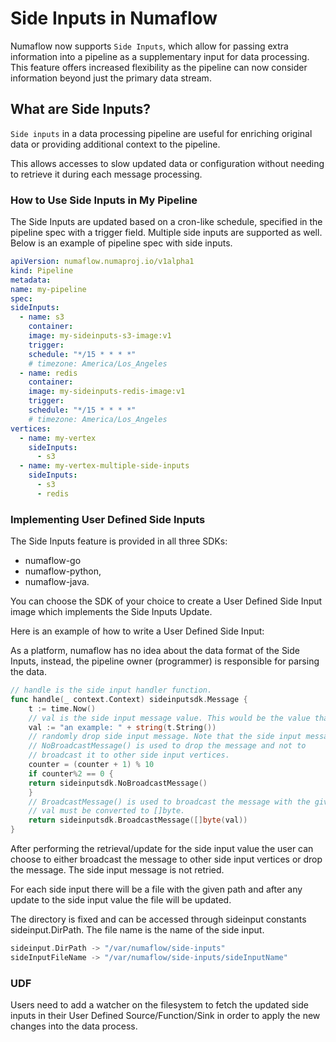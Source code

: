 # Side Inputs in Numaflow

Numaflow now supports `Side Inputs`, which allow for passing extra information into a pipeline as a supplementary input for data processing. This feature offers increased flexibility as the pipeline can now consider information beyond just the primary data stream.

## What are Side Inputs?

`Side inputs` in a data processing pipeline are useful for enriching original
data or providing additional context to the pipeline.

This allows accesses to slow updated data or configuration without needing 
to retrieve it during each message processing.


### How to Use Side Inputs in My Pipeline
The Side Inputs are updated based on a cron-like schedule, 
specified in the pipeline spec with a trigger field.
Multiple side inputs are supported as well. 
Below is an example of pipeline spec with side inputs.

```yaml
apiVersion: numaflow.numaproj.io/v1alpha1
kind: Pipeline
metadata:
name: my-pipeline
spec:
sideInputs:
  - name: s3
    container:
    image: my-sideinputs-s3-image:v1
    trigger:
    schedule: "*/15 * * * *"
    # timezone: America/Los_Angeles
  - name: redis
    container:
    image: my-sideinputs-redis-image:v1
    trigger:
    schedule: "*/15 * * * *"
    # timezone: America/Los_Angeles
vertices:
  - name: my-vertex
    sideInputs:
      - s3
  - name: my-vertex-multiple-side-inputs
    sideInputs:
      - s3
      - redis 
```

### Implementing User Defined Side Inputs

The Side Inputs feature is provided in all three SDKs:
- numaflow-go
- numaflow-python,
- numaflow-java.

You can choose the SDK of your choice to create a
User Defined Side Input image which implements the
Side Inputs Update.

Here is an example of how to write a User Defined Side Input:

As a platform, numaflow has no idea about the data format of the Side Inputs,
instead, the pipeline owner (programmer) is responsible for parsing the data.

```go
// handle is the side input handler function.
func handle(_ context.Context) sideinputsdk.Message {
    t := time.Now()
    // val is the side input message value. This would be the value that the side input vertex receives.
    val := "an example: " + string(t.String())
    // randomly drop side input message. Note that the side input message is not retried.
    // NoBroadcastMessage() is used to drop the message and not to
    // broadcast it to other side input vertices.
    counter = (counter + 1) % 10
    if counter%2 == 0 {
    return sideinputsdk.NoBroadcastMessage()
    }
    // BroadcastMessage() is used to broadcast the message with the given value to other side input vertices.
    // val must be converted to []byte.
    return sideinputsdk.BroadcastMessage([]byte(val))
}
```

After performing the retrieval/update for the side input value the user can choose to either broadcast the message to other side input vertices or drop the message. The side input message is not retried.

For each side input there will be a file with the given path and after any update to the side input value the file will be updated.

The directory is fixed and can be accessed through sideinput constants sideinput.DirPath. The file name is the name of the side input.

```go
sideinput.DirPath -> "/var/numaflow/side-inputs"
sideInputFileName -> "/var/numaflow/side-inputs/sideInputName"
```


### UDF
Users need to add a watcher on the filesystem to fetch the 
updated side inputs in their User Defined Source/Function/Sink 
in order to apply the new changes into the data process.